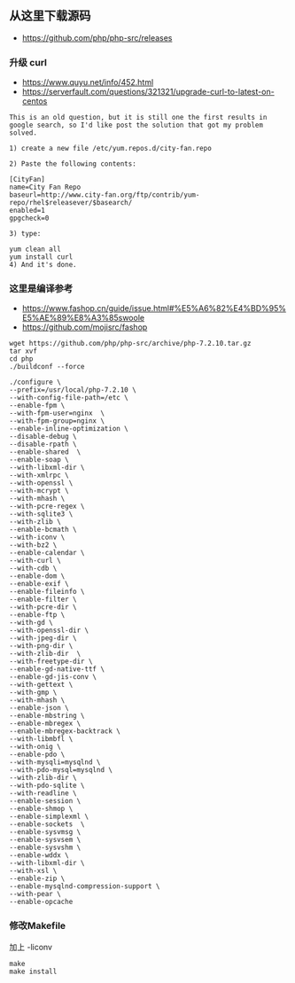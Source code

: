 ## 从这里下载源码
* https://github.com/php/php-src/releases

### 升级 curl
* https://www.quyu.net/info/452.html
* https://serverfault.com/questions/321321/upgrade-curl-to-latest-on-centos
```
This is an old question, but it is still one the first results in google search, so I'd like post the solution that got my problem solved.

1) create a new file /etc/yum.repos.d/city-fan.repo

2) Paste the following contents:

[CityFan]
name=City Fan Repo
baseurl=http://www.city-fan.org/ftp/contrib/yum-repo/rhel$releasever/$basearch/
enabled=1
gpgcheck=0

3) type:

yum clean all
yum install curl 
4) And it's done.

```

### 这里是编译参考
* https://www.fashop.cn/guide/issue.html#%E5%A6%82%E4%BD%95%E5%AE%89%E8%A3%85swoole
* https://github.com/mojisrc/fashop
```
wget https://github.com/php/php-src/archive/php-7.2.10.tar.gz
tar xvf
cd php
./buildconf --force
```
```
./configure \
--prefix=/usr/local/php-7.2.10 \
--with-config-file-path=/etc \
--enable-fpm \
--with-fpm-user=nginx  \
--with-fpm-group=nginx \
--enable-inline-optimization \
--disable-debug \
--disable-rpath \
--enable-shared  \
--enable-soap \
--with-libxml-dir \
--with-xmlrpc \
--with-openssl \
--with-mcrypt \
--with-mhash \
--with-pcre-regex \
--with-sqlite3 \
--with-zlib \
--enable-bcmath \
--with-iconv \
--with-bz2 \
--enable-calendar \
--with-curl \
--with-cdb \
--enable-dom \
--enable-exif \
--enable-fileinfo \
--enable-filter \
--with-pcre-dir \
--enable-ftp \
--with-gd \
--with-openssl-dir \
--with-jpeg-dir \
--with-png-dir \
--with-zlib-dir  \
--with-freetype-dir \
--enable-gd-native-ttf \
--enable-gd-jis-conv \
--with-gettext \
--with-gmp \
--with-mhash \
--enable-json \
--enable-mbstring \
--enable-mbregex \
--enable-mbregex-backtrack \
--with-libmbfl \
--with-onig \
--enable-pdo \
--with-mysqli=mysqlnd \
--with-pdo-mysql=mysqlnd \
--with-zlib-dir \
--with-pdo-sqlite \
--with-readline \
--enable-session \
--enable-shmop \
--enable-simplexml \
--enable-sockets  \
--enable-sysvmsg \
--enable-sysvsem \
--enable-sysvshm \
--enable-wddx \
--with-libxml-dir \
--with-xsl \
--enable-zip \
--enable-mysqlnd-compression-support \
--with-pear \
--enable-opcache

```
### 修改Makefile
加上 -liconv

```
make
make install
```

